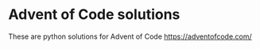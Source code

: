 # Advent of Code solutions

These are python solutions for Advent of Code
https://adventofcode.com/
